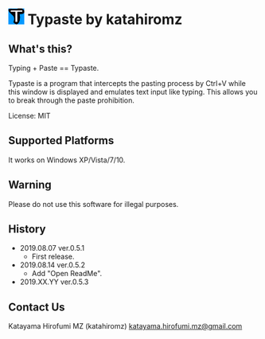 # ![](typaste.png "") Typaste by katahiromz

## What's this?

Typing + Paste == Typaste.

Typaste is a program that intercepts the pasting process by Ctrl+V 
while this window is displayed and emulates text input like typing. 
This allows you to break through the paste prohibition.

License: MIT

## Supported Platforms

It works on Windows XP/Vista/7/10.

## Warning

Please do not use this software for illegal purposes.

## History

- 2019.08.07 ver.0.5.1
    - First release.
- 2019.08.14 ver.0.5.2
    - Add "Open ReadMe".
- 2019.XX.YY ver.0.5.3

## Contact Us

Katayama Hirofumi MZ (katahiromz)
katayama.hirofumi.mz@gmail.com
